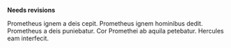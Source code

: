 **Needs revisions**

Prometheus ignem a deis cepit.
Prometheus ignem hominibus dedit. 
Prometheus a deis puniebatur.
Cor Promethei ab aquila petebatur.
Hercules eam interfecit.
